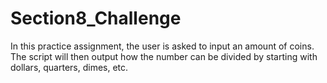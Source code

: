 # Section8_Challenge
In this practice assignment, the user is asked to input an amount of coins. The script will then output how the number can be divided by starting with dollars, quarters, dimes, etc.
